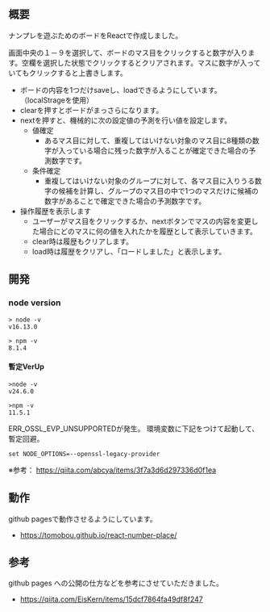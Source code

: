 ## 概要

ナンプレを遊ぶためのボードをReactで作成しました。

画面中央の１－９を選択して、ボードのマス目をクリックすると数字が入ります。空欄を選択した状態でクリックするとクリアされます。マスに数字が入っていてもクリックすると上書きします。

- ボードの内容を1つだけsaveし、loadできるようにしています。（localStrageを使用）
- clearを押すとボードがまっさらになります。
- nextを押すと、機械的に次の設定値の予測を行い値を設定します。
  - 値確定
    - あるマス目に対して、重複してはいけない対象のマス目に8種類の数字が入っている場合に残った数字が入ることが確定できた場合の予測数字です。
  - 条件確定
    - 重複してはいけない対象のグループに対して、各マス目に入りうる数字の候補を計算し、グループのマス目の中で1つのマスだけに候補の数字があることで確定できた場合の予測数字です。
- 操作履歴を表示します
  - ユーザーがマス目をクリックするか、nextボタンでマスの内容を変更した場合にどのマスに何の値を入れたかを履歴として表示していきます。
  - clear時は履歴もクリアします。
  - load時は履歴をクリアし、「ロードしました」と表示します。

## 開発

### node version

```
> node -v
v16.13.0

> npm -v 
8.1.4
```

#### 暫定VerUp

```
>node -v
v24.6.0

>npm -v
11.5.1

```

 ERR_OSSL_EVP_UNSUPPORTEDが発生。
 環境変数に下記をつけて起動して、暫定回避。
```
set NODE_OPTIONS=--openssl-legacy-provider
```
※参考： https://qiita.com/abcya/items/3f7a3d6d297336d0f1ea

## 動作
github pagesで動作させるようにしています。

- https://tomobou.github.io/react-number-place/

## 参考

github pages への公開の仕方などを参考にさせていただきました。
- https://qiita.com/EisKern/items/15dcf7864fa49df8f247

